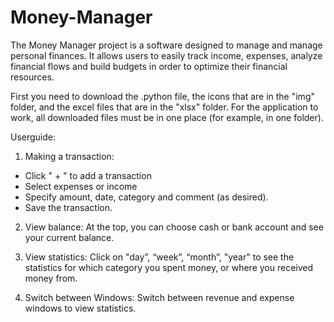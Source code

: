 # Money-Manager
The Money Manager project is a software designed to manage and manage personal finances. It allows users to easily track income, expenses, analyze financial flows and build budgets in order to optimize their financial resources.

First you need to download the .python file, the icons that are in the "img" folder, and the excel files that are in the "xlsx" folder. For the application to work, all downloaded files must be in one place (for example, in one folder).

Userguide:
1. Making a transaction:
- Click " + " to add a transaction
- Select expenses or income
- Specify amount, date, category and comment (as desired).
- Save the transaction.

2. View balance:
At the top, you can choose cash or bank account and see your current balance.

3. View statistics:
Click on "day”, “week”, “month”, "year" to see the statistics for which category you spent money, or where you received money from.

4. Switch between Windows:
Switch between revenue and expense windows to view statistics.
